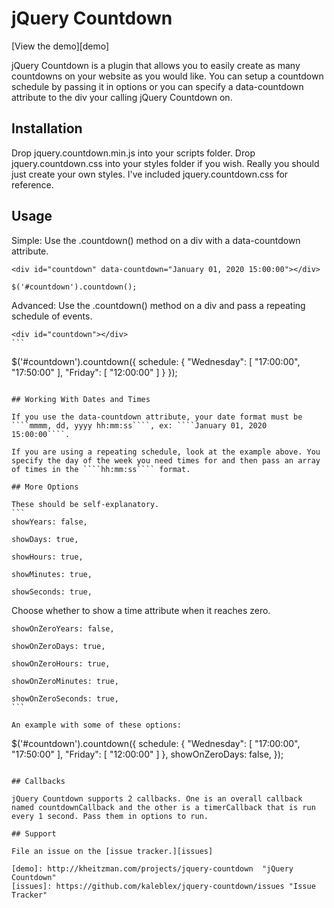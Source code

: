 # jQuery Countdown

[View the demo][demo]

jQuery Countdown is a plugin that allows you to easily create as many countdowns on your website as you would like. You can setup a countdown schedule by passing it in options or you can specify a data-countdown attribute to the div your calling jQuery Countdown on.

## Installation

Drop jquery.countdown.min.js into your scripts folder. Drop jquery.countdown.css into your styles folder if you wish. Really you should just create your own styles. I've included jquery.countdown.css for reference.

## Usage

Simple: Use the .countdown() method on a div with a data-countdown attribute.

````
<div id="countdown" data-countdown="January 01, 2020 15:00:00"></div>
````

````
$('#countdown').countdown();
````

Advanced: Use the .countdown() method on a div and pass a repeating schedule of events.

````
<div id="countdown"></div>
```

````
$('#countdown').countdown({
	schedule: { 
		"Wednesday": [ "17:00:00", "17:50:00" ],
		"Friday": [ "12:00:00" ]
	}
});
````

## Working With Dates and Times

If you use the data-countdown attribute, your date format must be ````mmmm, dd, yyyy hh:mm:ss````, ex: ````January 01, 2020 15:00:00````.

If you are using a repeating schedule, look at the example above. You specify the day of the week you need times for and then pass an array of times in the ````hh:mm:ss```` format.

## More Options

These should be self-explanatory.
```
showYears: false,
````
````
showDays: true,
````
````
showHours: true,
````
````
showMinutes: true,
````
````
showSeconds: true,
````

Choose whether to show a time attribute when it reaches zero.
````
showOnZeroYears: false,
````
````
showOnZeroDays: true,
````
````
showOnZeroHours: true,
````
````
showOnZeroMinutes: true,
````
````
showOnZeroSeconds: true,
```

An example with some of these options:
````
$('#countdown').countdown({
	schedule: {
		"Wednesday": [ "17:00:00", "17:50:00" ],
		"Friday": [ "12:00:00" ]
	},
	showOnZeroDays: false,
});
````

## Callbacks

jQuery Countdown supports 2 callbacks. One is an overall callback named countdownCallback and the other is a timerCallback that is run every 1 second. Pass them in options to run.

## Support

File an issue on the [issue tracker.][issues]

[demo]: http://kheitzman.com/projects/jquery-countdown  "jQuery Countdown"
[issues]: https://github.com/kaleblex/jquery-countdown/issues "Issue Tracker"